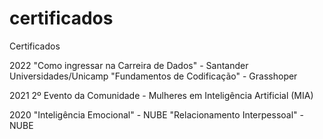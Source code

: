 # certificados

Certificados

2022
"Como ingressar na Carreira de Dados" - Santander Universidades/Unicamp 
"Fundamentos de Codificação" - Grasshoper 

2021
2º Evento da Comunidade - Mulheres em Inteligência Artificial (MIA)

2020
"Inteligência Emocional" - NUBE
"Relacionamento Interpessoal" - NUBE
